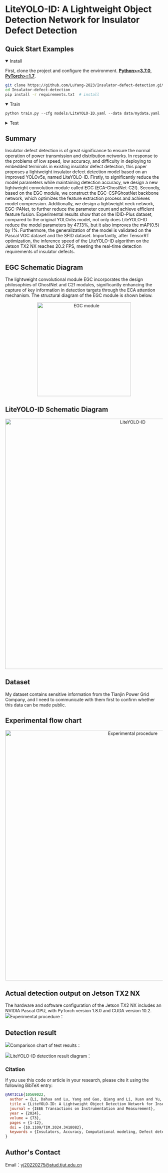 # LiteYOLO-ID: A Lightweight Object Detection Network for Insulator Defect Detection


## <div align="left">Quick Start Examples</div>

<details open>
<summary>Install</summary>

First, clone the project and configure the environment.
[**Python>=3.7.0**](https://www.python.org/), [**PyTorch>=1.7**](https://pytorch.org/get-started/locally/).

```bash
git clone https://github.com/LuYang-2023/Insulator-defect-detection.git  # clone
cd Insulator-defect-detection
pip install -r requirements.txt  # install
```
</details>

<details open>
<summary>Train</summary>



```python
python train.py --cfg models/LiteYOLO-ID.yaml --data data/mydata.yaml
```
</details>


<details>
<summary>Test</summary>


```bash
python val.py --data data/mydata.yaml --weights best.pt --task test
```
</details>

## Summary
Insulator defect detection is of great significance to ensure the normal operation of power transmission and distribution networks. In response to the problems of low speed, low accuracy, and difficulty in deploying to embedded terminals in existing insulator defect detection, this paper proposes a lightweight insulator defect detection model based on an improved YOLOv5s, named LiteYOLO-ID. Firstly, to significantly reduce the model parameters while maintaining detection accuracy, we design a new lightweight convolution module called EGC (ECA-GhostNet-C2f). Secondly, based on the EGC module, we construct the EGC-CSPGhostNet backbone network, which optimizes the feature extraction process and achieves model compression. Additionally, we design a lightweight neck network, EGC-PANet, to further reduce the parameter count and achieve efficient feature fusion. Experimental results show that on the IDID-Plus dataset, compared to the original YOLOv5s model, not only does LiteYOLO-ID reduce the model parameters by 47.13%, but it also improves the mAP(0.5) by 1%. Furthermore, the generalization of the model is validated on the Pascal VOC dataset and the SFID dataset. Importantly, after TensorRT optimization, the inference speed of the LiteYOLO-ID algorithm on the Jetson TX2 NX reaches 20.2 FPS, meeting the real-time detection requirements of insulator defects.


## EGC Schematic Diagram
The lightweight convolutional module EGC incorporates the design philosophies of GhostNet and C2f modules, significantly enhancing the capture of key information in detection targets through the ECA attention mechanism. The structural diagram of the EGC module is shown below.

<div align="center">
    <img src="EGC.png" width="300" alt="EGC module">
</div>


## LiteYOLO-ID Schematic Diagram

<div align="center">
    <img src="LiteYOLO-ID_RE.png" width="800" alt="LiteYOLO-ID">
</div>

## Dataset
My dataset contains sensitive information from the Tianjin Power Grid Company, and I need to communicate with them first to confirm whether this data can be made public. 


## Experimental flow chart

<div align="center">
    <img src="chart_experiment.png" width="800" alt="Experimental procedure">
</div>

## Actual detection output on Jetson TX2 NX
The hardware and software configuration of the Jetson TX2 NX includes an NVIDIA Pascal GPU, with PyTorch version 1.8.0 and CUDA version 10.2.
![Experimental procedure：](jetson_tx2_nx.png)

## Detection result
![Comparison chart of test results：](Comparison_chart_of_detection_results.png)

![LiteYOLO-ID detection result diagram：](LiteYOLO-ID_detection_result_diagram.png)

### Citation
If you use this code or article in your research, please cite it using the following BibTeX entry:

```bibtex
@ARTICLE{10569022,
  author = {Li, Dahua and Lu, Yang and Gao, Qiang and Li, Xuan and Yu, Xiao and Song, Yu},
  title = {LiteYOLO-ID: A Lightweight Object Detection Network for Insulator Defect Detection},
  journal = {IEEE Transactions on Instrumentation and Measurement},
  year = {2024},
  volume = {73},
  pages = {1-12},
  doi = {10.1109/TIM.2024.3418082},
  keywords = {Insulators, Accuracy, Computational modeling, Defect detection, YOLO, Feature extraction, Neck, Deep learning, insulator defect detection, lightweight, quantification, deployment}
}
```


## Author's Contact
Email：yj20220275@stud.tjut.edu.cn
